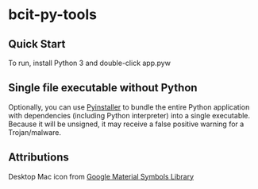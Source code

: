 # bcit-py-tools

## Quick Start

To run, install Python 3 and double-click app.pyw

## Single file executable without Python

Optionally, you can use [Pyinstaller](https://pyinstaller.org/en/stable/) to bundle the entire Python application with dependencies (including Python interpreter) into a single executable. Because it will be unsigned, it may receive a false positive warning for a Trojan/malware.

## Attributions
Desktop Mac icon from [Google Material Symbols Library](https://fonts.google.com/icons)